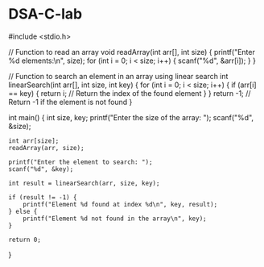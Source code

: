 # DSA-C-lab
#include <stdio.h>

// Function to read an array
void readArray(int arr[], int size) {
    printf("Enter %d elements:\n", size);
    for (int i = 0; i < size; i++) {
        scanf("%d", &arr[i]);
    }
}

// Function to search an element in an array using linear search
int linearSearch(int arr[], int size, int key) {
    for (int i = 0; i < size; i++) {
        if (arr[i] == key) {
            return i; // Return the index of the found element
        }
    }
    return -1; // Return -1 if the element is not found
}

int main() {
    int size, key;
    printf("Enter the size of the array: ");
    scanf("%d", &size);

    int arr[size];
    readArray(arr, size);

    printf("Enter the element to search: ");
    scanf("%d", &key);

    int result = linearSearch(arr, size, key);

    if (result != -1) {
        printf("Element %d found at index %d\n", key, result);
    } else {
        printf("Element %d not found in the array\n", key);
    }

    return 0;
}
